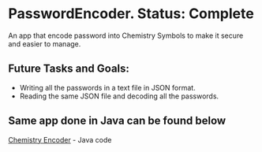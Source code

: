 # PasswordEncoder. Status: Complete

An app that encode password into Chemistry Symbols to make it secure and easier to manage.

## Future Tasks and Goals:
* Writing all the passwords in a text file in JSON format.
* Reading the same JSON file and decoding all the passwords.

## Same app done in Java can be found below

[Chemistry Encoder](https://github.com/iharnoor/ChemistryEncoder) - Java code

